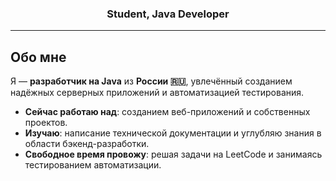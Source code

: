 <h3 align="center"> Student, Java Developer </h3>

---

## Обо мне  
Я — **разработчик на Java** из **России 🇷🇺**, увлечённый созданием надёжных серверных приложений и автоматизацией тестирования.  

- **Сейчас работаю над**: созданием веб-приложений и собственных проектов.  
- **Изучаю**: написание технической документации и углубляю знания в области бэкенд-разработки.  
- **Свободное время провожу**: решая задачи на LeetCode и занимаясь тестированием автоматизации.   
